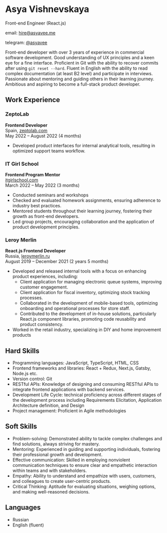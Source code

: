 # Asya Vishnevskaya
Front-end Engineer (React.js)

email:  hire@asyavee.me
        
telegram: [@asyavee](http://t.me/asyavee])

Front-end developer with over 3 years of experience in commercial software development. Good understanding of UX principles and a keen eye for a fine interface. Proficient in Git with the ability to recover commits after using `git reset --hard`.
Fluent in English with the ability to read complex documentation (at least B2 level) and participate in interviews.
Passionate about mentoring and guiding others in their learning journey. Ambitious and aspiring to become a full-stack product developer.

## Work Experience

### ZeptoLab
**Frontend Developer**  
Spain, [zeptolab.com](http://zeptolab.com)  
May 2022 – August 2022 (4 months)

- Developed product interfaces for internal analytical tools, resulting in optimized support teams workflow.

### IT Girl School
**Frontend Program Mentor**  
[itgirlschool.com](http://itgirlschool.com)  
March 2022 – May 2022 (3 months)

- Conducted seminars and workshops
- Checked and evaluated homework assignments, ensuring adherence to industry best practices.
- Mentored students throughout their learning journey, fostering their growth as front-end developers.
- Led group projects, encouraging collaboration and the application of product development principles.

### Leroy Merlin
**React.js Frontend Developer**  
Russia, [leroymerlin.ru](http://leroymerlin.ru)  
August 2019 – December 2021 (2 years 5 months)

- Developed and released internal tools with a focus on enhancing product experiences, including:
  - Client application for managing electronic queue systems, improving customer engagement.
  - Client application for fiscal inventory, optimizing stock tracking processes.
  - Collaborated in the development of mobile-based tools, optimizing onboarding and operational processes for store staff.
  - Contributed to the development of in-house solutions, particularly React.js component libraries, promoting code reusability and product consistency.
- Worked in the retail industry, specializing in DIY and home improvement products

<!-- ## Open source contributions, non-commercial, and other  projects
- Peredelano.Mentoresque (as Team Lead)
- ColorPooling
- BrainBucket
- Boloto
-->

## Hard Skills

- Programming languages: JavaScript, TypeScript, HTML, CSS
- Frontend frameworks and libraries: React + Redux, Next.js, Gatsby, Node.js etc.
- Version control: Git
- RESTful APIs: Knowledge of designing and consuming RESTful APIs to integrate frontend applications with backend services.
- Development Life Cycle: technical proficiency across different stages of the development process including Requirements Elicitation, Application Architecture definition, and Design
- Project management: Proficient in Agile methodologies

## Soft Skills

- Problem-solving: Demonstrated ability to tackle complex challenges and find solutions, always striving for mastery.
- Mentoring: Experienced in guiding and supporting individuals, fostering their professional growth and development.
- Effective communication: Skilled in employing nonviolent communication techniques to ensure clear and empathetic interaction within teams and with stakeholders.
- Empathy: Ability to understand and empathize with users, customers, and colleagues to create user-centric products.
- Critical Thinking: Aptitude for evaluating situations, weighing options, and making well-reasoned decisions.


## Languages

- Russian
- English (fluent)

